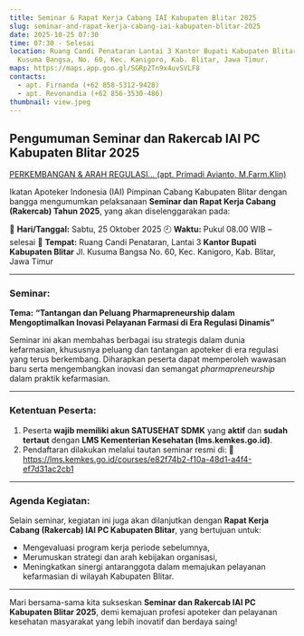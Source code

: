 ```yaml
---
title: Seminar & Rapat Kerja Cabang IAI Kabupaten Blitar 2025
slug: seminar-and-rapat-kerja-cabang-iai-kabupaten-blitar-2025
date: 2025-10-25 07:30
time: 07:30 - Selesai
location: Ruang Candi Penataran Lantai 3 Kantor Bupati Kabupaten Blitar,  Jl.
  Kusuma Bangsa, No. 60, Kec. Kanigoro, Kab. Blitar, Jawa Timur.
maps: https://maps.app.goo.gl/SGRp2Tn9x4uvSVLF8
contacts:
  - apt. Firnanda (+62 858-5312-9428)
  - apt. Revonandia (+62 856-3530-486)
thumbnail: view.jpeg
---
```

## **Pengumuman Seminar dan Rakercab IAI PC Kabupaten Blitar 2025**

[PERKEMBANGAN & ARAH REGULASI... (apt. Primadi Avianto, M.Farm.Klin)](v1_perkembangan_regulasi_-_arah_perkembangan_praktik_apoteker.pdf "File")

Ikatan Apoteker Indonesia (IAI) Pimpinan Cabang Kabupaten Blitar dengan bangga mengumumkan pelaksanaan **Seminar dan Rapat Kerja Cabang (Rakercab) Tahun 2025**, yang akan diselenggarakan pada:

📅 **Hari/Tanggal:** Sabtu, 25 Oktober 2025
🕘 **Waktu:** Pukul 08.00 WIB – selesai
📍 **Tempat:** Ruang Candi Penataran, Lantai 3
**Kantor Bupati Kabupaten Blitar**
Jl. Kusuma Bangsa No. 60, Kec. Kanigoro, Kab. Blitar, Jawa Timur

- - -

### **Seminar:**

**Tema:**
**“Tantangan dan Peluang Pharmapreneurship dalam Mengoptimalkan Inovasi Pelayanan Farmasi di Era Regulasi Dinamis”**

Seminar ini akan membahas berbagai isu strategis dalam dunia kefarmasian, khususnya peluang dan tantangan apoteker di era regulasi yang terus berkembang. Diharapkan peserta dapat memperoleh wawasan baru serta mengembangkan inovasi dan semangat *pharmapreneurship* dalam praktik kefarmasian.

- - -

### **Ketentuan Peserta:**

1. Peserta **wajib memiliki akun SATUSEHAT SDMK** yang **aktif** dan **sudah tertaut** dengan **LMS Kementerian Kesehatan (lms.kemkes.go.id)**.
2. Pendaftaran dilakukan melalui tautan seminar resmi di:
   🔗 <https://lms.kemkes.go.id/courses/e82f74b2-f10a-48d1-a4f4-ef7d31ac2cb1>

- - -

### **Agenda Kegiatan:**

Selain seminar, kegiatan ini juga akan dilanjutkan dengan **Rapat Kerja Cabang (Rakercab) IAI PC Kabupaten Blitar**, yang bertujuan untuk:

* Mengevaluasi program kerja periode sebelumnya,
* Merumuskan strategi dan arah kebijakan organisasi,
* Meningkatkan sinergi antaranggota dalam memajukan pelayanan kefarmasian di wilayah Kabupaten Blitar.

- - -

Mari bersama-sama kita sukseskan **Seminar dan Rakercab IAI PC Kabupaten Blitar 2025**, demi kemajuan profesi apoteker dan pelayanan kesehatan masyarakat yang lebih inovatif dan berdaya saing!